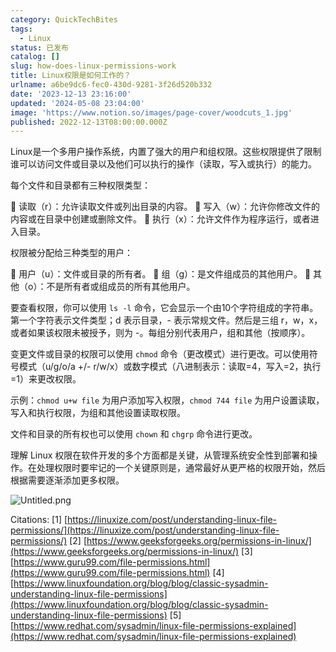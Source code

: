 ```yaml
---
category: QuickTechBites
tags:
  - Linux
status: 已发布
catalog: []
slug: how-does-linux-permissions-work
title: Linux权限是如何工作的？
urlname: a6be9dc6-fec0-430d-9281-3f26d520b332
date: '2023-12-13 23:16:00'
updated: '2024-05-08 23:04:00'
image: 'https://www.notion.so/images/page-cover/woodcuts_1.jpg'
published: 2022-12-13T08:00:00.000Z
---
```


Linux是一个多用户操作系统，内置了强大的用户和组权限。这些权限提供了限制谁可以访问文件或目录以及他们可以执行的操作（读取，写入或执行）的能力。


每个文件和目录都有三种权限类型：


🔸 读取（r）：允许读取文件或列出目录的内容。
🔸 写入（w）：允许你修改文件的内容或在目录中创建或删除文件。
🔸 执行（x）：允许文件作为程序运行，或者进入目录。


权限被分配给三种类型的用户：


🔸 用户（u）：文件或目录的所有者。
🔸 组（g）：是文件组成员的其他用户。
🔸 其他（o）：不是所有者或组成员的所有其他用户。


要查看权限，你可以使用 `ls -l` 命令，它会显示一个由10个字符组成的字符串。第一个字符表示文件类型；d 表示目录，- 表示常规文件。然后是三组 r，w，x，或者如果该权限未被授予，则为 -。每组分别代表用户，组和其他（按顺序）。


变更文件或目录的权限可以使用 `chmod` 命令（更改模式）进行更改。可以使用符号模式（u/g/o/a +/- r/w/x）或数字模式（八进制表示：读取=4，写入=2，执行=1）来更改权限。


示例：`chmod u+w file` 为用户添加写入权限，`chmod 744 file` 为用户设置读取，写入和执行权限，为组和其他设置读取权限。


文件和目录的所有权也可以使用 `chown` 和 `chgrp` 命令进行更改。


理解 Linux 权限在软件开发的多个方面都是关键，从管理系统安全性到部署和操作。在处理权限时要牢记的一个关键原则是，通常最好从更严格的权限开始，然后根据需要逐渐添加更多权限。


![Untitled.png](https://prod-files-secure.s3.us-west-2.amazonaws.com/5d24fe63-e567-4804-86f9-9fdc62e13082/332b89ee-9c33-4950-8a69-32c3d1ff2c69/Untitled.png?X-Amz-Algorithm=AWS4-HMAC-SHA256&X-Amz-Content-Sha256=UNSIGNED-PAYLOAD&X-Amz-Credential=ASIAZI2LB466YBWRTVZU%2F20250214%2Fus-west-2%2Fs3%2Faws4_request&X-Amz-Date=20250214T213307Z&X-Amz-Expires=3600&X-Amz-Security-Token=IQoJb3JpZ2luX2VjEA0aCXVzLXdlc3QtMiJIMEYCIQDp4xG%2BDy2ATowiA%2BxnHcnr69tFE9jmTKnoYGS1Vw0oRAIhAMZmyZVG9ci%2BVxgWWCeQTDlbzTNqVWeUfVjx5xQnePhHKv8DCDYQABoMNjM3NDIzMTgzODA1Igx%2FcZUBeO2XhEGkmbMq3AN3HkhDWhvOdLTn3v%2FsINMFblCYHhK5YyMOYvjWHyxkpm%2FKIWfND6Pfy9UGO8AQ9VnZL%2FQnMwOuWX2m%2Fof29JRrlIowQjefjdRTQC%2FgJwLc4v5QjDMNGo%2Fh0BaOoSoDrSWPS8NPLna7IWiJVqSh4R6iWJvGGU2fvw4ijj9z0adezTblKTFD%2F3lUR2gb4r8R0m0iYyMQMihy1VC56lZ9hhE879v%2BU94GYDNPurS3t0dJ%2FxXojrC2Jjkf6ttm1od5Mncnts0XMU%2FvmtM8txMGQDaHCRsxQDOyqCk2ulRopMwm7rBVQqyEn7DyTrawe9TduYSzw0TjCIX9nPvo1Rrvl51GjFCbkkKydoiEV4xLoDR5ZWG4r3sGVJK6dukhFX7xQn%2FeX6vo4vHLyOvfr0dUKMbgUfkQswbuyUmVi5XG%2FNYr2ybfALr%2B9jTvGmr29rw29qQ5QpEXM%2F6odDgOSjb3yc6ZtbhjjCHHqxtl9jfjBMiDW2Tl4VQ6tGoQRzLPS5i4LepV7EmG1Wujb7nsy2UycU17s4Zf6l3Tg6CiupB60d5s5Ko1GvsEfP70SQGxtcmmID1AE49d%2Ffmr1BUW6wngf2jRVgiTrh8vB4vtRs1tdragK8qa%2BOdV%2BnXVjplK7jDY0L69BjqkAd5ctt1AKN8W8MhD21z4epDLjt53TH%2FHiNicq8l40Qo%2F70MYjKay1oJri3vUpc0sBYSgA%2FTWVpdGHiRWqlF67xT9M6mjUpk0Q9LwoUqSyYvow2jNl7wC76JOzmW8WE0XkSV2eiomGDSjm8SV%2B%2F9Njn8xsMmgLsK%2BL%2BQoVwH9FMFnghaonliH0kRHossiUviXmCR8Wtx6POGaTDOdRiqokx1GCV79&X-Amz-Signature=693c3cc64993f98e486a41c018687f27d975adb1ba9a4b5ab73e8d891ca036df&X-Amz-SignedHeaders=host&x-id=GetObject)


Citations:
[1] [https://linuxize.com/post/understanding-linux-file-permissions/](https://linuxize.com/post/understanding-linux-file-permissions/)
[2] [https://www.geeksforgeeks.org/permissions-in-linux/](https://www.geeksforgeeks.org/permissions-in-linux/)
[3] [https://www.guru99.com/file-permissions.html](https://www.guru99.com/file-permissions.html)
[4] [https://www.linuxfoundation.org/blog/blog/classic-sysadmin-understanding-linux-file-permissions](https://www.linuxfoundation.org/blog/blog/classic-sysadmin-understanding-linux-file-permissions)
[5] [https://www.redhat.com/sysadmin/linux-file-permissions-explained](https://www.redhat.com/sysadmin/linux-file-permissions-explained)

